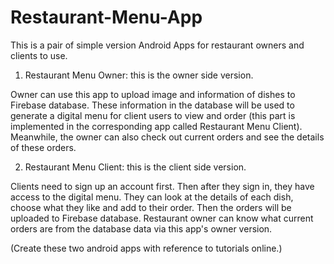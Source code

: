 # Restaurant-Menu-App

This is a pair of simple version Android Apps for restaurant owners and clients to use. 

1. Restaurant Menu Owner: this is the owner side version. 

Owner can use this app to upload image and information of dishes to Firebase database. These information in the database will be used to generate a digital menu for client users to view and order (this part is implemented in the corresponding app called Restaurant Menu Client). Meanwhile, the owner can also check out current orders and see the details of these orders.

2. Restaurant Menu Client: this is the client side version.

Clients need to sign up an account first. Then after they sign in, they have access to the digital menu. They can look at the details of each dish, choose what they like and add to their order. Then the orders will be uploaded to Firebase database. Restaurant owner can know what current orders are from the database data via this app's owner version.

(Create these two android apps with reference to tutorials online.)
